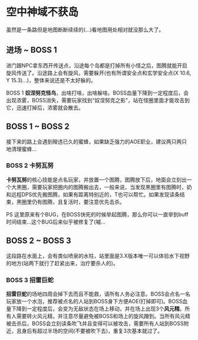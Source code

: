 # 空中神域不获岛

虽然是一条路但是地图断断续续的(…)看地图用处相对就没那么大了。

## 进场 ~ BOSS 1

进门跟NPC拿东西开传送点，沿途每个岛都是打掉所有小怪之后，图腾就能开启旋风传送了。沿途路上会有旋风，需要躲开(也有所谓安全点和玄学安全点(X 10.6, Y 15.3)…)，整体来说还是不太好躲的。

BOSS 1 **奴涅努克怪鸟**，出啥打啥，出啥躲啥。BOSS血量下降到一定程度后，会出现浓雾，BOSS消失，需要玩家找到“奴涅努克之影”，站在怪圈里面才能攻击到它，迅速打掉后，浓雾就会散去。

## BOSS 1 ~ BOSS 2

接下来的路上会遇到暌违已久的蜜蜂，如果缺乏强力的AOE职业，建议两只两只地清理蜜蜂…

### BOSS 2 卡努瓦努
**卡努瓦努**的核心技能是点名玩家，并放置一个图腾，图腾放下后，地面会立刻出一个大黑圈，需要玩家把圈内的图腾搬出去，一般来说，当发现黑圈里有图腾时，<Role name="healer" />奶和<Role name="dps" />远程DPS优先搬图腾，如果有距离特别近的，T也可以帮忙。如果发现读条结束，黑圈里仍有图腾，且复活时，要注意优先击杀。

PS 这里原来有个BUG，在BOSS快死的时候举起图腾，那么你可以一直举到buff时间结束…这个BUG后来似乎被修复了(嘁…

## BOSS 2 ~ BOSS 3

这段路在水面上，会有类似喷泉的水柱，站里面是3.X版本唯一可以体验水下视野的地方(站两下就行了赶紧出来，治疗要杀人的)。

### BOSS 3 招雷巨蛇
**招雷巨蛇**的场地四周会掉下去而且不能救，请<Role name="tank" /><Role name="healer" /><Role name="dps" />所有人务必注意。BOSS会点名一名玩家放一个水泡，推荐被点名的人站到BOSS身下方便AOE(打掉即可)。BOSS血量下降到一定程度后，会变为无敌状态在场上移动，并在场上出现3个**风元精**。所有人需要转火风元精，并注意尽量避免被BOSS和场上的旋风蹭到。当所有风元精被击杀后，BOSS会立刻读条吹飞并且变得可以被攻击，需要所有人站到BOSS附近，且身后有超过半场的空间(不要被吹下去)，重复3次基本就过了。